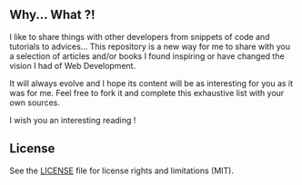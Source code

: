 ## Why... What ?!
I like to share things with other developers from snippets of code and tutorials to advices...
This repository is a new way for me to share with you a selection of articles and/or books I found inspiring or have changed the vision I had of Web Development.

It will always evolve and I hope its content will be as interesting for you as it was for me.
Feel free to fork it and complete this exhaustive list with your own sources.

I wish you an interesting reading !

## License

See the [LICENSE](https://github.com/Anthodpnt/Readings/blob/master/LICENSE.md) file for license rights and limitations (MIT).
